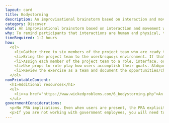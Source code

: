 ```yaml
---
layout: card
title: Bodystorming
description: An improvisational brainstorm based on interaction and movement with the body.
category: Discover
what: An improvisational brainstorm based on interaction and movement with the body.
why: To remind participants that interactions are human and physical, to teach stakeholders empathy for users, and to get away from our computers.
timeRequired: 1-2 hours
how:
  <ol>
    <li>Gather three to six members of the project team who are ready to think on their feet. If possible, identify a few users who can play along.</li>
    <li>Bring the project team to the user&rsquo;s environment. If that&rsquo;s not practical, model the user&rsquo;s environment in a conference room.</li>
    <li>Assign each member of the project team to a role, interface, or &ldquo;touchpoint&rdquo; that you have identified in a <a href="/journey-mapping/">journey map</a>. If users are present, ask them to pretend to accomplish their goals as usual. Otherwise, assign a <a href="/personas/">persona</a> to each member of the product team who isn&rsquo;t serving as a touchpoint. If you anticipate discomfort, assign roles in advance and start with a basic script.</li>
    <li>Use props to role play how users accomplish their goals. &ldquo;Speak the interface&rdquo; to one another. For example, one of the touchpoints might say &ldquo;Submit all of your required forms,&rdquo; and the user might respond &ldquo;Arg! I don&rsquo;t know what forms are required!&rdquo;</li>
    <li>Review the exercise as a team and document the opportunities/challenges that this exercise suggests.</li>
  </ol>
nonPrintableContent:
  <h1>Additional resources</h1>
  <ul>
    <li><a href="https://www.wickedproblems.com/6_bodystorming.php">An explanation of bodystorming on Wicked Problems&colon; Problems Worth Solving. Austin Center for Design.</a></li>    
  </ul>
governmentConsiderations:
  <p>No PRA implications. Even when users are present, the PRA explicitly exempts direct observation and non-standardized conversation, 5 CFR 1320.3(h)3.</p>
  <p>If you are not working with government employees, you will need to observe standard precautions for archiving personally identifiable information.</p>
---
```

